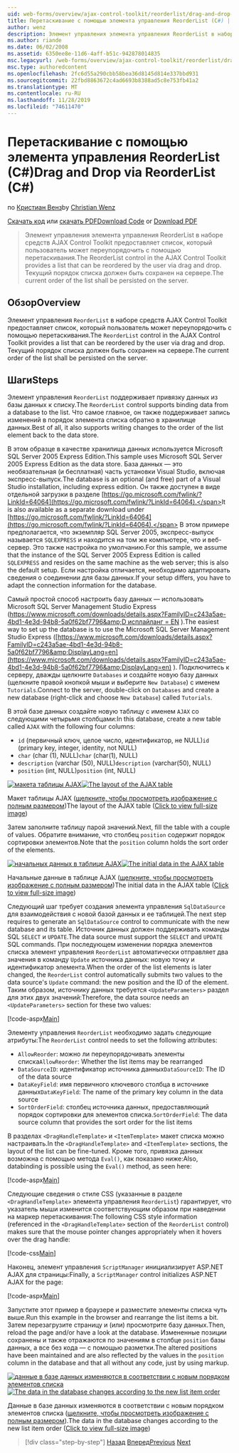 ```yaml
---
uid: web-forms/overview/ajax-control-toolkit/reorderlist/drag-and-drop-via-reorderlist-cs
title: Перетаскивание с помощью элемента управления ReorderList (C#) | Документация Майкрософт
author: wenz
description: Элемент управления элемента управления ReorderList в наборе средств AJAX Control Toolkit предоставляет список, который пользователь может переупорядочить с помощью перетаскивания. Текущий порядок списка должен быть...
ms.author: riande
ms.date: 06/02/2008
ms.assetid: 6350ee8e-11d6-4aff-b51c-942878014835
msc.legacyurl: /web-forms/overview/ajax-control-toolkit/reorderlist/drag-and-drop-via-reorderlist-cs
msc.type: authoredcontent
ms.openlocfilehash: 2fc6d55a290cbb58bea36d8145d814e337bbd931
ms.sourcegitcommit: 22fbd8863672c4ad6693b8388ad5c8e753fb41a2
ms.translationtype: MT
ms.contentlocale: ru-RU
ms.lasthandoff: 11/28/2019
ms.locfileid: "74611470"
---
```

# <a name="drag-and-drop-via-reorderlist-c"></a><span data-ttu-id="771bb-104">Перетаскивание с помощью элемента управления ReorderList (C#)</span><span class="sxs-lookup"><span data-stu-id="771bb-104">Drag and Drop via ReorderList (C#)</span></span>

<span data-ttu-id="771bb-105">по [Кристиан Венз](https://github.com/wenz)</span><span class="sxs-lookup"><span data-stu-id="771bb-105">by [Christian Wenz](https://github.com/wenz)</span></span>

<span data-ttu-id="771bb-106">[Скачать код](https://download.microsoft.com/download/9/3/f/93f8daea-bebd-4821-833b-95205389c7d0/ReorderList5.cs.zip) или [скачать PDF](https://download.microsoft.com/download/2/d/c/2dc10e34-6983-41d4-9c08-f78f5387d32b/reorderlist5CS.pdf)</span><span class="sxs-lookup"><span data-stu-id="771bb-106">[Download Code](https://download.microsoft.com/download/9/3/f/93f8daea-bebd-4821-833b-95205389c7d0/ReorderList5.cs.zip) or [Download PDF](https://download.microsoft.com/download/2/d/c/2dc10e34-6983-41d4-9c08-f78f5387d32b/reorderlist5CS.pdf)</span></span>

> <span data-ttu-id="771bb-107">Элемент управления элемента управления ReorderList в наборе средств AJAX Control Toolkit предоставляет список, который пользователь может переупорядочить с помощью перетаскивания.</span><span class="sxs-lookup"><span data-stu-id="771bb-107">The ReorderList control in the AJAX Control Toolkit provides a list that can be reordered by the user via drag and drop.</span></span> <span data-ttu-id="771bb-108">Текущий порядок списка должен быть сохранен на сервере.</span><span class="sxs-lookup"><span data-stu-id="771bb-108">The current order of the list shall be persisted on the server.</span></span>

## <a name="overview"></a><span data-ttu-id="771bb-109">Обзор</span><span class="sxs-lookup"><span data-stu-id="771bb-109">Overview</span></span>

<span data-ttu-id="771bb-110">Элемент управления `ReorderList` в наборе средств AJAX Control Toolkit предоставляет список, который пользователь может переупорядочить с помощью перетаскивания.</span><span class="sxs-lookup"><span data-stu-id="771bb-110">The `ReorderList` control in the AJAX Control Toolkit provides a list that can be reordered by the user via drag and drop.</span></span> <span data-ttu-id="771bb-111">Текущий порядок списка должен быть сохранен на сервере.</span><span class="sxs-lookup"><span data-stu-id="771bb-111">The current order of the list shall be persisted on the server.</span></span>

## <a name="steps"></a><span data-ttu-id="771bb-112">Шаги</span><span class="sxs-lookup"><span data-stu-id="771bb-112">Steps</span></span>

<span data-ttu-id="771bb-113">Элемент управления `ReorderList` поддерживает привязку данных из базы данных к списку.</span><span class="sxs-lookup"><span data-stu-id="771bb-113">The `ReorderList` control supports binding data from a database to the list.</span></span> <span data-ttu-id="771bb-114">Что самое главное, он также поддерживает запись изменений в порядок элемента списка обратно в хранилище данных.</span><span class="sxs-lookup"><span data-stu-id="771bb-114">Best of all, it also supports writing changes to the order of the list element back to the data store.</span></span>

<span data-ttu-id="771bb-115">В этом образце в качестве хранилища данных используется Microsoft SQL Server 2005 Express Edition.</span><span class="sxs-lookup"><span data-stu-id="771bb-115">This sample uses Microsoft SQL Server 2005 Express Edition as the data store.</span></span> <span data-ttu-id="771bb-116">База данных — это необязательная (и бесплатная) часть установки Visual Studio, включая экспресс-выпуск.</span><span class="sxs-lookup"><span data-stu-id="771bb-116">The database is an optional (and free) part of a Visual Studio installation, including express edition.</span></span> <span data-ttu-id="771bb-117">Он также доступен в виде отдельной загрузки в разделе [https://go.microsoft.com/fwlink/?LinkId=64064](https://go.microsoft.com/fwlink/?LinkId=64064).</span><span class="sxs-lookup"><span data-stu-id="771bb-117">It is also available as a separate download under [https://go.microsoft.com/fwlink/?LinkId=64064](https://go.microsoft.com/fwlink/?LinkId=64064).</span></span> <span data-ttu-id="771bb-118">В этом примере предполагается, что экземпляр SQL Server 2005, экспресс-выпуск называется `SQLEXPRESS` и находится на том же компьютере, что и веб-сервер. Это также настройка по умолчанию.</span><span class="sxs-lookup"><span data-stu-id="771bb-118">For this sample, we assume that the instance of the SQL Server 2005 Express Edition is called `SQLEXPRESS` and resides on the same machine as the web server; this is also the default setup.</span></span> <span data-ttu-id="771bb-119">Если настройка отличается, необходимо адаптировать сведения о соединении для базы данных.</span><span class="sxs-lookup"><span data-stu-id="771bb-119">If your setup differs, you have to adapt the connection information for the database.</span></span>

<span data-ttu-id="771bb-120">Самый простой способ настроить базу данных — использовать Microsoft SQL Server Management Studio Express ([https://www.microsoft.com/downloads/details.aspx?FamilyID=c243a5ae-4bd1-4e3d-94b8-5a0f62bf7796&amp;D исплайланг = EN](https://www.microsoft.com/downloads/details.aspx?FamilyID=c243a5ae-4bd1-4e3d-94b8-5a0f62bf7796&amp;DisplayLang=en) ).</span><span class="sxs-lookup"><span data-stu-id="771bb-120">The easiest way to set up the database is to use the Microsoft SQL Server Management Studio Express ([https://www.microsoft.com/downloads/details.aspx?FamilyID=c243a5ae-4bd1-4e3d-94b8-5a0f62bf7796&amp;DisplayLang=en](https://www.microsoft.com/downloads/details.aspx?FamilyID=c243a5ae-4bd1-4e3d-94b8-5a0f62bf7796&amp;DisplayLang=en) ).</span></span> <span data-ttu-id="771bb-121">Подключитесь к серверу, дважды щелкните `Databases` и создайте новую базу данных (щелкните правой кнопкой мыши и выберите `New Database`) с именем `Tutorials`.</span><span class="sxs-lookup"><span data-stu-id="771bb-121">Connect to the server, double-click on `Databases` and create a new database (right-click and choose `New Database`) called `Tutorials`.</span></span>

<span data-ttu-id="771bb-122">В этой базе данных создайте новую таблицу с именем `AJAX` со следующими четырьмя столбцами:</span><span class="sxs-lookup"><span data-stu-id="771bb-122">In this database, create a new table called `AJAX` with the following four columns:</span></span>

- <span data-ttu-id="771bb-123">`id` (первичный ключ, целое число, идентификатор, не NULL)</span><span class="sxs-lookup"><span data-stu-id="771bb-123">`id` (primary key, integer, identity, not NULL)</span></span>
- <span data-ttu-id="771bb-124">`char` (char (1), NULL)</span><span class="sxs-lookup"><span data-stu-id="771bb-124">`char` (char(1), NULL)</span></span>
- <span data-ttu-id="771bb-125">`description` (varchar (50), NULL)</span><span class="sxs-lookup"><span data-stu-id="771bb-125">`description` (varchar(50), NULL)</span></span>
- <span data-ttu-id="771bb-126">`position` (int, NULL)</span><span class="sxs-lookup"><span data-stu-id="771bb-126">`position` (int, NULL)</span></span>

<span data-ttu-id="771bb-127">[![макета таблицы AJAX](drag-and-drop-via-reorderlist-cs/_static/image2.png)](drag-and-drop-via-reorderlist-cs/_static/image1.png)</span><span class="sxs-lookup"><span data-stu-id="771bb-127">[![The layout of the AJAX table](drag-and-drop-via-reorderlist-cs/_static/image2.png)](drag-and-drop-via-reorderlist-cs/_static/image1.png)</span></span>

<span data-ttu-id="771bb-128">Макет таблицы AJAX ([щелкните, чтобы просмотреть изображение с полным размером](drag-and-drop-via-reorderlist-cs/_static/image3.png))</span><span class="sxs-lookup"><span data-stu-id="771bb-128">The layout of the AJAX table ([Click to view full-size image](drag-and-drop-via-reorderlist-cs/_static/image3.png))</span></span>

<span data-ttu-id="771bb-129">Затем заполните таблицу парой значений.</span><span class="sxs-lookup"><span data-stu-id="771bb-129">Next, fill the table with a couple of values.</span></span> <span data-ttu-id="771bb-130">Обратите внимание, что столбец `position` содержит порядок сортировки элементов.</span><span class="sxs-lookup"><span data-stu-id="771bb-130">Note that the `position` column holds the sort order of the elements.</span></span>

<span data-ttu-id="771bb-131">[![начальных данных в таблице AJAX](drag-and-drop-via-reorderlist-cs/_static/image5.png)](drag-and-drop-via-reorderlist-cs/_static/image4.png)</span><span class="sxs-lookup"><span data-stu-id="771bb-131">[![The initial data in the AJAX table](drag-and-drop-via-reorderlist-cs/_static/image5.png)](drag-and-drop-via-reorderlist-cs/_static/image4.png)</span></span>

<span data-ttu-id="771bb-132">Начальные данные в таблице AJAX ([щелкните, чтобы просмотреть изображение с полным размером](drag-and-drop-via-reorderlist-cs/_static/image6.png))</span><span class="sxs-lookup"><span data-stu-id="771bb-132">The initial data in the AJAX table ([Click to view full-size image](drag-and-drop-via-reorderlist-cs/_static/image6.png))</span></span>

<span data-ttu-id="771bb-133">Следующий шаг требует создания элемента управления `SqlDataSource` для взаимодействия с новой базой данных и ее таблицей.</span><span class="sxs-lookup"><span data-stu-id="771bb-133">The next step requires to generate an `SqlDataSource` control to communicate with the new database and its table.</span></span> <span data-ttu-id="771bb-134">Источник данных должен поддерживать команды SQL `SELECT` и `UPDATE`.</span><span class="sxs-lookup"><span data-stu-id="771bb-134">The data source must support the `SELECT` and `UPDATE` SQL commands.</span></span> <span data-ttu-id="771bb-135">При последующем изменении порядка элементов списка элемент управления `ReorderList` автоматически отправляет два значения в команду `Update` источника данных: новую точку и идентификатор элемента.</span><span class="sxs-lookup"><span data-stu-id="771bb-135">When the order of the list elements is later changed, the `ReorderList` control automatically submits two values to the data source's `Update` command: the new position and the ID of the element.</span></span> <span data-ttu-id="771bb-136">Таким образом, источнику данных требуется `<UpdateParameters>` раздел для этих двух значений:</span><span class="sxs-lookup"><span data-stu-id="771bb-136">Therefore, the data source needs an `<UpdateParameters>` section for these two values:</span></span>

[!code-aspx[Main](drag-and-drop-via-reorderlist-cs/samples/sample1.aspx)]

<span data-ttu-id="771bb-137">Элементу управления `ReorderList` необходимо задать следующие атрибуты:</span><span class="sxs-lookup"><span data-stu-id="771bb-137">The `ReorderList` control needs to set the following attributes:</span></span>

- <span data-ttu-id="771bb-138">`AllowReorder`: можно ли переупорядочивать элементы списка</span><span class="sxs-lookup"><span data-stu-id="771bb-138">`AllowReorder`: Whether the list items may be rearranged</span></span>
- <span data-ttu-id="771bb-139">`DataSourceID`: идентификатор источника данных</span><span class="sxs-lookup"><span data-stu-id="771bb-139">`DataSourceID`: The ID of the data source</span></span>
- <span data-ttu-id="771bb-140">`DataKeyField`: имя первичного ключевого столбца в источнике данных</span><span class="sxs-lookup"><span data-stu-id="771bb-140">`DataKeyField`: The name of the primary key column in the data source</span></span>
- <span data-ttu-id="771bb-141">`SortOrderField`: столбец источника данных, предоставляющий порядок сортировки для элементов списка.</span><span class="sxs-lookup"><span data-stu-id="771bb-141">`SortOrderField`: The data source column that provides the sort order for the list items</span></span>

<span data-ttu-id="771bb-142">В разделах `<DragHandleTemplate>` и `<ItemTemplate>` макет списка можно настраивать.</span><span class="sxs-lookup"><span data-stu-id="771bb-142">In the `<DragHandleTemplate>` and `<ItemTemplate>` sections, the layout of the list can be fine-tuned.</span></span> <span data-ttu-id="771bb-143">Кроме того, привязка данных возможна с помощью метода `Eval()`, как показано ниже:</span><span class="sxs-lookup"><span data-stu-id="771bb-143">Also, databinding is possible using the `Eval()` method, as seen here:</span></span>

[!code-aspx[Main](drag-and-drop-via-reorderlist-cs/samples/sample2.aspx)]

<span data-ttu-id="771bb-144">Следующие сведения о стиле CSS (указанные в разделе `<DragHandleTemplate>` элемента управления `ReorderList`) гарантирует, что указатель мыши изменится соответствующим образом при наведении на маркер перетаскивания:</span><span class="sxs-lookup"><span data-stu-id="771bb-144">The following CSS style information (referenced in the `<DragHandleTemplate>` section of the `ReorderList` control) makes sure that the mouse pointer changes appropriately when it hovers over the drag handle:</span></span>

[!code-css[Main](drag-and-drop-via-reorderlist-cs/samples/sample3.css)]

<span data-ttu-id="771bb-145">Наконец, элемент управления `ScriptManager` инициализирует ASP.NET AJAX для страницы:</span><span class="sxs-lookup"><span data-stu-id="771bb-145">Finally, a `ScriptManager` control initializes ASP.NET AJAX for the page:</span></span>

[!code-aspx[Main](drag-and-drop-via-reorderlist-cs/samples/sample4.aspx)]

<span data-ttu-id="771bb-146">Запустите этот пример в браузере и разместите элементы списка чуть выше.</span><span class="sxs-lookup"><span data-stu-id="771bb-146">Run this example in the browser and rearrange the list items a bit.</span></span> <span data-ttu-id="771bb-147">Затем перезагрузите страницу и (или) просмотрите базу данных.</span><span class="sxs-lookup"><span data-stu-id="771bb-147">Then, reload the page and/or have a look at the database.</span></span> <span data-ttu-id="771bb-148">Измененные позиции сохранены и также отражаются по значениям в столбце `position` базы данных, а все без кода — с помощью разметки.</span><span class="sxs-lookup"><span data-stu-id="771bb-148">The altered positions have been maintained and are also reflected by the values in the `position` column in the database and that all without any code, just by using markup.</span></span>

<span data-ttu-id="771bb-149">[![данные в базе данных изменяются в соответствии с новым порядком элементов списка](drag-and-drop-via-reorderlist-cs/_static/image8.png)](drag-and-drop-via-reorderlist-cs/_static/image7.png)</span><span class="sxs-lookup"><span data-stu-id="771bb-149">[![The data in the database changes according to the new list item order](drag-and-drop-via-reorderlist-cs/_static/image8.png)](drag-and-drop-via-reorderlist-cs/_static/image7.png)</span></span>

<span data-ttu-id="771bb-150">Данные в базе данных изменяются в соответствии с новым порядком элементов списка ([щелкните, чтобы просмотреть изображение с полным размером](drag-and-drop-via-reorderlist-cs/_static/image9.png)).</span><span class="sxs-lookup"><span data-stu-id="771bb-150">The data in the database changes according to the new list item order ([Click to view full-size image](drag-and-drop-via-reorderlist-cs/_static/image9.png))</span></span>

> [!div class="step-by-step"]
> <span data-ttu-id="771bb-151">[Назад](using-postbacks-with-reorderlist-cs.md)
> [Вперед](using-postbacks-with-reorderlist-vb.md)</span><span class="sxs-lookup"><span data-stu-id="771bb-151">[Previous](using-postbacks-with-reorderlist-cs.md)
[Next](using-postbacks-with-reorderlist-vb.md)</span></span>
